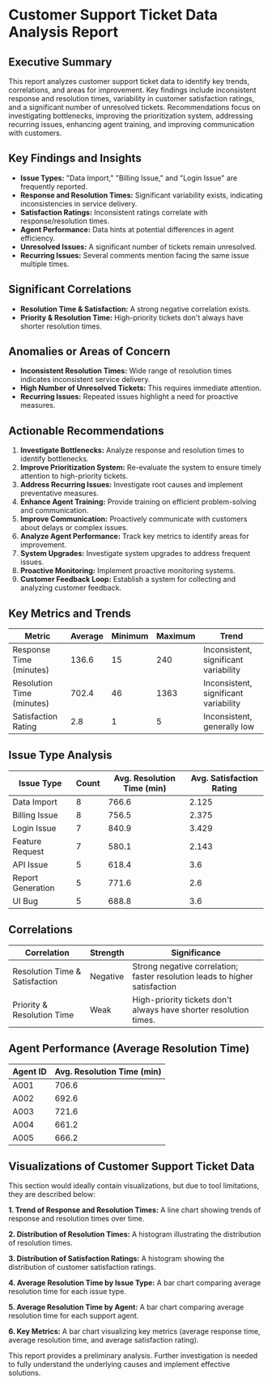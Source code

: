 # Customer Support Ticket Data Analysis Report

## Executive Summary

This report analyzes customer support ticket data to identify key trends, correlations, and areas for improvement.  Key findings include inconsistent response and resolution times, variability in customer satisfaction ratings, and a significant number of unresolved tickets.  Recommendations focus on investigating bottlenecks, improving the prioritization system, addressing recurring issues, enhancing agent training, and improving communication with customers.

## Key Findings and Insights

* **Issue Types:** "Data Import," "Billing Issue," and "Login Issue" are frequently reported.
* **Response and Resolution Times:** Significant variability exists, indicating inconsistencies in service delivery.
* **Satisfaction Ratings:** Inconsistent ratings correlate with response/resolution times.
* **Agent Performance:** Data hints at potential differences in agent efficiency.
* **Unresolved Issues:** A significant number of tickets remain unresolved.
* **Recurring Issues:** Several comments mention facing the same issue multiple times.

## Significant Correlations

* **Resolution Time & Satisfaction:** A strong negative correlation exists.
* **Priority & Resolution Time:** High-priority tickets don't always have shorter resolution times.


## Anomalies or Areas of Concern

* **Inconsistent Resolution Times:** Wide range of resolution times indicates inconsistent service delivery.
* **High Number of Unresolved Tickets:** This requires immediate attention.
* **Recurring Issues:** Repeated issues highlight a need for proactive measures.


## Actionable Recommendations

1. **Investigate Bottlenecks:** Analyze response and resolution times to identify bottlenecks.
2. **Improve Prioritization System:** Re-evaluate the system to ensure timely attention to high-priority tickets.
3. **Address Recurring Issues:** Investigate root causes and implement preventative measures.
4. **Enhance Agent Training:** Provide training on efficient problem-solving and communication.
5. **Improve Communication:** Proactively communicate with customers about delays or complex issues.
6. **Analyze Agent Performance:** Track key metrics to identify areas for improvement.
7. **System Upgrades:** Investigate system upgrades to address frequent issues.
8. **Proactive Monitoring:** Implement proactive monitoring systems.
9. **Customer Feedback Loop:** Establish a system for collecting and analyzing customer feedback.


## Key Metrics and Trends

| Metric                     | Average     | Minimum | Maximum | Trend                               |
|-----------------------------|-------------|---------|---------|---------------------------------------|
| Response Time (minutes)     | 136.6      | 15      | 240     | Inconsistent, significant variability |
| Resolution Time (minutes)   | 702.4      | 46      | 1363    | Inconsistent, significant variability |
| Satisfaction Rating         | 2.8        | 1       | 5       | Inconsistent, generally low           |


## Issue Type Analysis

| Issue Type         | Count | Avg. Resolution Time (min) | Avg. Satisfaction Rating |
|----------------------|-------|---------------------------|--------------------------|
| Data Import         | 8     | 766.6                     | 2.125                     |
| Billing Issue       | 8     | 756.5                     | 2.375                     |
| Login Issue         | 7     | 840.9                     | 3.429                     |
| Feature Request     | 7     | 580.1                     | 2.143                     |
| API Issue           | 5     | 618.4                     | 3.6                        |
| Report Generation   | 5     | 771.6                     | 2.6                        |
| UI Bug              | 5     | 688.8                     | 3.6                        |


## Correlations

| Correlation                     | Strength | Significance                               |
|---------------------------------|----------|-------------------------------------------|
| Resolution Time & Satisfaction | Negative  | Strong negative correlation; faster resolution leads to higher satisfaction |
| Priority & Resolution Time      | Weak     | High-priority tickets don't always have shorter resolution times. |


## Agent Performance (Average Resolution Time)

| Agent ID | Avg. Resolution Time (min) |
|----------|---------------------------|
| A001     | 706.6                     |
| A002     | 692.6                     |
| A003     | 721.6                     |
| A004     | 661.2                     |
| A005     | 666.2                     |

## Visualizations of Customer Support Ticket Data

This section would ideally contain visualizations, but due to tool limitations, they are described below:

**1. Trend of Response and Resolution Times:** A line chart showing trends of response and resolution times over time.

**2. Distribution of Resolution Times:** A histogram illustrating the distribution of resolution times.

**3. Distribution of Satisfaction Ratings:** A histogram showing the distribution of customer satisfaction ratings.

**4. Average Resolution Time by Issue Type:** A bar chart comparing average resolution time for each issue type.

**5. Average Resolution Time by Agent:** A bar chart comparing average resolution time for each support agent.

**6. Key Metrics:** A bar chart visualizing key metrics (average response time, average resolution time, and average satisfaction rating).


This report provides a preliminary analysis. Further investigation is needed to fully understand the underlying causes and implement effective solutions.